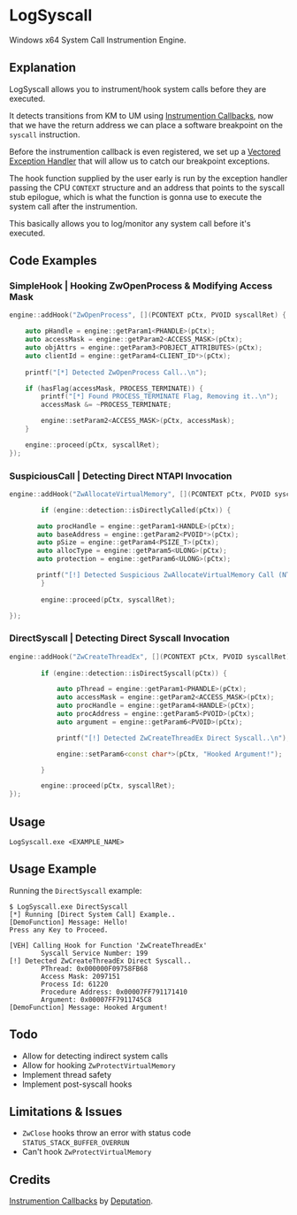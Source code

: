 
# LogSyscall

Windows x64 System Call Instrumention Engine.

## Explanation

LogSyscall allows you to instrument/hook system calls before they are executed.

It detects transitions from KM to UM using [Instrumention Callbacks](https://github.com/Deputation/instrumentation_callbacks), now that we have the return address we can place a software breakpoint on the ``syscall`` instruction.

Before the instrumention callback is even registered, we set up a [Vectored Exception Handler](https://learn.microsoft.com/en-us/windows/win32/debug/vectored-exception-handling/) that will allow us to catch our breakpoint exceptions.

The hook function supplied by the user early is run by the exception handler passing the CPU ``CONTEXT`` structure and an address that points to the syscall stub epilogue, which is what the function is gonna use to execute the system call after the instrumention.

This basically allows you to log/monitor any system call before it's executed.

## Code Examples

### SimpleHook | Hooking ZwOpenProcess & Modifying Access Mask
```cpp
engine::addHook("ZwOpenProcess", [](PCONTEXT pCtx, PVOID syscallRet) {

	auto pHandle = engine::getParam1<PHANDLE>(pCtx);
	auto accessMask = engine::getParam2<ACCESS_MASK>(pCtx);
	auto objAttrs = engine::getParam3<POBJECT_ATTRIBUTES>(pCtx);
	auto clientId = engine::getParam4<CLIENT_ID*>(pCtx);
		
	printf("[*] Detected ZwOpenProcess Call..\n");

	if (hasFlag(accessMask, PROCESS_TERMINATE)) {
		printf("[*] Found PROCESS_TERMINATE Flag, Removing it..\n");
		accessMask &= ~PROCESS_TERMINATE;

		engine::setParam2<ACCESS_MASK>(pCtx, accessMask);
	}

	engine::proceed(pCtx, syscallRet);
});
```

### SuspiciousCall | Detecting Direct NTAPI Invocation
```cpp
engine::addHook("ZwAllocateVirtualMemory", [](PCONTEXT pCtx, PVOID syscallRet) {

        if (engine::detection::isDirectlyCalled(pCtx)) {

	   auto procHandle = engine::getParam1<HANDLE>(pCtx);
	   auto baseAddress = engine::getParam2<PVOID*>(pCtx);
	   auto pSize = engine::getParam4<PSIZE_T>(pCtx);
	   auto allocType = engine::getParam5<ULONG>(pCtx);
	   auto protection = engine::getParam6<ULONG>(pCtx);

	   printf("[!] Detected Suspicious ZwAllocateVirtualMemory Call (NTAPI / Direct Syscall / Indirect Syscall)\n");
        }
        
        engine::proceed(pCtx, syscallRet);

});
```

### DirectSyscall | Detecting Direct Syscall Invocation
```cpp
engine::addHook("ZwCreateThreadEx", [](PCONTEXT pCtx, PVOID syscallRet) { 
        
        if (engine::detection::isDirectSyscall(pCtx)) {

            auto pThread = engine::getParam1<PHANDLE>(pCtx);
            auto accessMask = engine::getParam2<ACCESS_MASK>(pCtx);
            auto procHandle = engine::getParam4<HANDLE>(pCtx);
            auto procAddress = engine::getParam5<PVOID>(pCtx);
            auto argument = engine::getParam6<PVOID>(pCtx);

            printf("[!] Detected ZwCreateThreadEx Direct Syscall..\n");

            engine::setParam6<const char*>(pCtx, "Hooked Argument!");

        }

        engine::proceed(pCtx, syscallRet);
});
```

## Usage
```
LogSyscall.exe <EXAMPLE_NAME>
```

## Usage Example
Running the ``DirectSyscall`` example:
```
$ LogSyscall.exe DirectSyscall
[*] Running [Direct System Call] Example..
[DemoFunction] Message: Hello!
Press any Key to Proceed.

[VEH] Calling Hook for Function 'ZwCreateThreadEx'
        Syscall Service Number: 199
[!] Detected ZwCreateThreadEx Direct Syscall..
        PThread: 0x000000F09758FB68
        Access Mask: 2097151
        Process Id: 61220
        Procedure Address: 0x00007FF791171410
        Argument: 0x00007FF7911745C8
[DemoFunction] Message: Hooked Argument!
```

## Todo
- Allow for detecting indirect system calls
- Allow for hooking ``ZwProtectVirtualMemory``
- Implement thread safety
- Implement post-syscall hooks

## Limitations & Issues
- ``ZwClose`` hooks throw an error with status code ``STATUS_STACK_BUFFER_OVERRUN`` 
- Can't hook ``ZwProtectVirtualMemory``

## Credits
[Instrumention Callbacks](https://github.com/Deputation/instrumentation_callbacks) by [Deputation](https://github.com/Deputation/).
